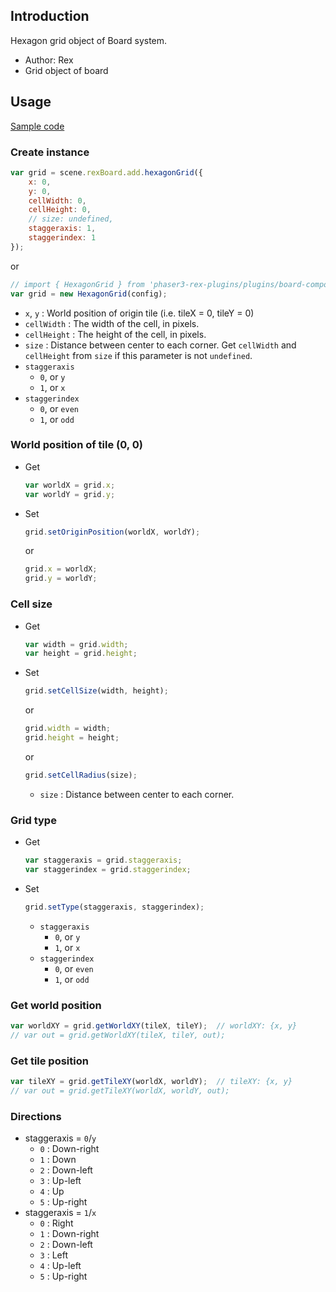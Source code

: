 ## Introduction

Hexagon grid object of Board system.

- Author: Rex
- Grid object of board

## Usage

[Sample code](https://github.com/rexrainbow/phaser3-rex-notes/tree/master/examples/board)

### Create instance

```javascript
var grid = scene.rexBoard.add.hexagonGrid({
    x: 0,
    y: 0,
    cellWidth: 0,
    cellHeight: 0,
    // size: undefined,
    staggeraxis: 1,
    staggerindex: 1
});
```

or

```javascript
// import { HexagonGrid } from 'phaser3-rex-plugins/plugins/board-components.js';
var grid = new HexagonGrid(config);
```

- `x`, `y` : World position of origin tile (i.e. tileX = 0, tileY = 0)
- `cellWidth` : The width of the cell, in pixels.
- `cellHeight` : The height of the cell, in pixels.
- `size` : Distance between center to each corner. Get `cellWidth` and `cellHeight` from `size` if this parameter is not `undefined`.
- `staggeraxis`
    - `0`, or `y`
    - `1`, or `x`
- `staggerindex`
    - `0`, or `even`
    - `1`, or `odd`

### World position of tile (0, 0)

- Get
    ```javascript
    var worldX = grid.x;
    var worldY = grid.y;
    ```
- Set
    ```javascript
    grid.setOriginPosition(worldX, worldY);
    ```
    or
    ```javascript
    grid.x = worldX;
    grid.y = worldY;
    ```

### Cell size

- Get
    ```javascript
    var width = grid.width;
    var height = grid.height;
    ```
- Set
    ```javascript
    grid.setCellSize(width, height);
    ```
    or
    ```javascript
    grid.width = width;
    grid.height = height;
    ```
    or
    ```javascript
    grid.setCellRadius(size);
    ```
    - `size` : Distance between center to each corner.

### Grid type

- Get
    ```javascript
    var staggeraxis = grid.staggeraxis;
    var staggerindex = grid.staggerindex;
    ```
- Set
    ```javascript
    grid.setType(staggeraxis, staggerindex);
    ```
    - `staggeraxis`
        - `0`, or `y`
        - `1`, or `x`
    - `staggerindex`
        - `0`, or `even`
        - `1`, or `odd`

### Get world position

```javascript
var worldXY = grid.getWorldXY(tileX, tileY);  // worldXY: {x, y}
// var out = grid.getWorldXY(tileX, tileY, out);
```

### Get tile position

```javascript
var tileXY = grid.getTileXY(worldX, worldY);  // tileXY: {x, y}
// var out = grid.getTileXY(worldX, worldY, out);
```

### Directions

- staggeraxis = `0`/`y`
    - `0` : Down-right
    - `1` : Down
    - `2` : Down-left
    - `3` : Up-left
    - `4` : Up
    - `5` : Up-right
- staggeraxis = `1`/`x`
    - `0` : Right
    - `1` : Down-right
    - `2` : Down-left
    - `3` : Left
    - `4` : Up-left
    - `5` : Up-right